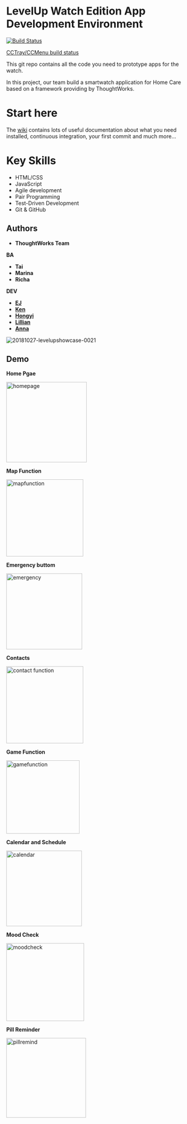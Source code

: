 # LevelUp Watch Edition App Development Environment

[![Build Status](https://circleci.com/gh/twlevelup/syd-2018-s2-tabs.svg?style=svg)](https://circleci.com/gh/twlevelup/syd-2018-s2-tabs)

[CCTray/CCMenu build status](https://circleci.com/gh/twlevelup/syd-2018-s2-tabs.cc.xml)

This git repo contains all the code you need to prototype apps for the watch.

In this project, our team build a smartwatch application for Home Care based on a framework providing by ThoughtWorks.

# Start here

The [wiki](https://github.com/twlevelup/watch_edition/wiki) contains lots of useful documentation about what you need installed, continuous integration, your first commit and much more...

# Key Skills
- HTML/CSS
- JavaScript
- Agile development
- Pair Programming
- Test-Driven Development
- Git & GitHub


## Authors
* **ThoughtWorks Team**

**BA**
* **Tai**
* **Marina**
* **Richa**

**DEV**
* **[EJ](https://github.com/ellijayne)**
* **[Ken](https://github.com/ken7y)**
* **[Hongyi](https://github.com/Hongyil1)**
* **[Lillian](https://github.com/ZhouLillian)**
* **[Anna](https://github.com/eggyducktective)**

![20181027-levelupshowcase-0021](https://user-images.githubusercontent.com/22671087/48308900-c3217a00-e5c1-11e8-81ad-f0f80396c044.jpg)

## Demo
**Home Pgae**

<img width="213" alt="homepage" src="https://user-images.githubusercontent.com/22671087/48309048-10531b00-e5c5-11e8-93e6-15ef2fd48f1a.PNG">

**Map Function**

<img width="204" alt="mapfunction" src="https://user-images.githubusercontent.com/22671087/48309121-ffa3a480-e5c6-11e8-87d6-49a1bb7ab708.PNG">

**Emergency buttom**

<img width="201" alt="emergency" src="https://user-images.githubusercontent.com/22671087/48309155-fc5ce880-e5c7-11e8-95b6-4969db2cbfe1.png">

**Contacts**

<img width="204" alt="contact function" src="https://user-images.githubusercontent.com/22671087/48309138-abe58b00-e5c7-11e8-8c2d-54092d48544e.PNG">

**Game Function**

<img width="194" alt="gamefunction" src="https://user-images.githubusercontent.com/22671087/48309132-6b860d00-e5c7-11e8-8898-1fc42430c286.PNG">

**Calendar and Schedule**

<img width="200" alt="calendar" src="https://user-images.githubusercontent.com/22671087/48309136-a2f4b980-e5c7-11e8-8af0-7d48a11641cf.PNG">

**Mood Check**

<img width="206" alt="moodcheck" src="https://user-images.githubusercontent.com/22671087/48309141-bc960100-e5c7-11e8-94d6-4f8e04b4ef5a.PNG">

**Pill Reminder**

<img width="211" alt="pillremind" src="https://user-images.githubusercontent.com/22671087/48309144-cb7cb380-e5c7-11e8-88fd-093739b92f9a.PNG">

